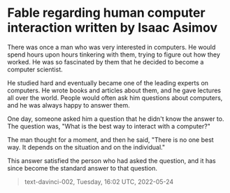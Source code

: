 # Fable regarding human computer interaction written by Isaac Asimov



There was once a man who was very interested in computers. He would spend hours upon hours tinkering with them, trying to figure out how they worked. He was so fascinated by them that he decided to become a computer scientist.

He studied hard and eventually became one of the leading experts on computers. He wrote books and articles about them, and he gave lectures all over the world. People would often ask him questions about computers, and he was always happy to answer them.

One day, someone asked him a question that he didn't know the answer to. The question was, "What is the best way to interact with a computer?"

The man thought for a moment, and then he said, "There is no one best way. It depends on the situation and on the individual."

This answer satisfied the person who had asked the question, and it has since become the standard answer to that question.

> text-davinci-002, Tuesday, 16:02 UTC, 2022-05-24
